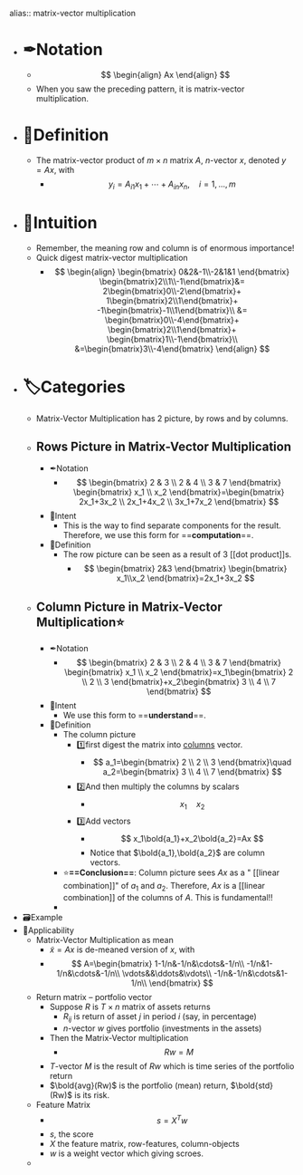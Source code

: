 alias:: matrix-vector multiplication

- # ✒Notation
	- $$
	  \begin{align}
	  Ax
	  \end{align}
	  $$
	- When you saw the preceding pattern, it is matrix-vector multiplication.
- # 📝Definition
	- The matrix-vector product of $m\times n$ matrix $A$, $n$-vector $x$, denoted $y = Ax$, with
		- $$
		  y_i=A_{i1}x_1+\cdots+A_{in}x_n,\quad i=1,...,m
		  $$
- # 🧠Intuition
	- Remember, the meaning row and column is of enormous importance!
	- Quick digest matrix-vector multiplication
		- $$
		  \begin{align}
		  \begin{bmatrix}
		  0&2&-1\\-2&1&1
		  \end{bmatrix} 
		  \begin{bmatrix}2\\1\\-1\end{bmatrix}&=
		  2\begin{bmatrix}0\\-2\end{bmatrix}+
		  1\begin{bmatrix}2\\1\end{bmatrix}+
		  -1\begin{bmatrix}-1\\1\end{bmatrix}\\
		  &=
		  \begin{bmatrix}0\\-4\end{bmatrix}+
		  \begin{bmatrix}2\\1\end{bmatrix}+
		  \begin{bmatrix}1\\-1\end{bmatrix}\\
		  &=\begin{bmatrix}3\\-4\end{bmatrix}
		  \end{align}
		  $$
- # 🏷Categories
	- Matrix-Vector Multiplication has 2 picture, by rows and by columns.
	- ## Rows Picture in Matrix-Vector Multiplication
		- ✒Notation
			- $$
			  \begin{bmatrix}
			  2 & 3 \\
			  2 & 4 \\
			  3 & 7 
			  \end{bmatrix}
			  \begin{bmatrix}
			  x_1 \\
			  x_2 
			  \end{bmatrix}=\begin{bmatrix}
			  2x_1+3x_2 \\
			  2x_1+4x_2 \\
			  3x_1+7x_2 
			  \end{bmatrix}
			  $$
		- 🎯Intent
			- This is the way to find separate components for the result. Therefore, we use this form for ==**computation**==.
		- 📝Definition
			- The row picture can be seen as a result of 3 [[dot product]]s.
				- $$
				  \begin{bmatrix}
				  2&3
				  \end{bmatrix}
				  \begin{bmatrix}
				  x_1\\x_2
				  \end{bmatrix}=2x_1+3x_2
				  $$
	- ## Column Picture in Matrix-Vector Multiplication⭐
		- ✒Notation
			- $$
			  \begin{bmatrix}
			  2 & 3 \\
			  2 & 4 \\
			  3 & 7 
			  \end{bmatrix}
			  \begin{bmatrix}
			  x_1 \\
			  x_2 
			  \end{bmatrix}=x_1\begin{bmatrix}
			  2 \\
			  2 \\
			  3 
			  \end{bmatrix}+x_2\begin{bmatrix}
			  3 \\
			  4 \\
			  7 
			  \end{bmatrix}
			  $$
		- 🎯Intent
			- We use this form to ==**understand**==.
		- 📝Definition
			- The column picture
				- 1️⃣first digest the matrix into [columns](((633ec9af-8241-4b05-b997-f99ad1de2acf))) vector.
					- $$
					  a_1=\begin{bmatrix}
					  2 \\
					  2 \\
					  3 
					  \end{bmatrix}\quad a_2=\begin{bmatrix}
					  3 \\
					  4 \\
					  7 
					  \end{bmatrix}
					  $$
				- 2️⃣And then multiply the columns by scalars
					- $$
					  x_1\quad x_2
					  $$
				- 3️⃣Add vectors
					- $$
					  x_1\bold{a_1}+x_2\bold{a_2}=Ax
					  $$
					- Notice that $\bold{a_1},\bold{a_2}$ are column vectors.
			- ⭐**==Conclusion==**: Column picture sees $Ax$ as a " [[linear combination]]" of $a_1$ and $a_2$. Therefore, $Ax$ is a [[linear combination]] of the columns of $A$. This is fundamental!!
			-
- 🗃Example
- 🤳Applicability
	- Matrix-Vector Multiplication as mean
		- $\tilde{x}=Ax$ is de-meaned version of $x$, with
		- $$
		  A=\begin{bmatrix}
		  1-1/n&-1/n&\cdots&-1/n\\
		  -1/n&1-1/n&\cdots&-1/n\\
		  \vdots&&\ddots&\vdots\\
		  -1/n&-1/n&\cdots&1-1/n\\
		  \end{bmatrix}
		  $$
	- Return matrix – portfolio vector
		- Suppose $R$ is $T\times n$ matrix of assets returns
			- $R_{ij}$ is return of asset $j$ in period $i$ (say, in percentage)
			- $n$-vector $w$ gives portfolio (investments in the assets)
		- Then the Matrix-Vector multiplication
			- $$
			  Rw=M
			  $$
		- $T$-vector $M$ is the result of $Rw$ which is time series of the portfolio return
		- $\bold{avg}(Rw)$ is the portfolio (mean) return, $\bold{std}(Rw)$ is its risk.
	- Feature Matrix
		- $$
		  s=X^Tw
		  $$
		- $s$, the score
		- $X$ the feature matrix, row-features, column-objects
		- $w$ is a weight vector which giving scroes.
	-